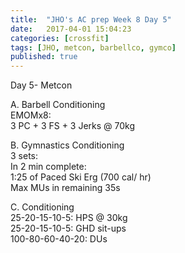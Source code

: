 ```yaml
---
title:  "JHO's AC prep Week 8 Day 5"
date:   2017-04-01 15:04:23
categories: [crossfit]
tags: [JHO, metcon, barbellco, gymco]
published: true
---
```

Day 5- Metcon  

A. Barbell Conditioning  
EMOMx8:  
3 PC + 3 FS + 3 Jerks @ 70kg

B. Gymnastics Conditioning  
3 sets:  
In 2 min complete:  
1:25 of Paced Ski Erg (700 cal/ hr)  
Max MUs in remaining 35s  

C. Conditioning  
25-20-15-10-5: HPS @ 30kg  
25-20-15-10-5: GHD sit-ups  
100-80-60-40-20: DUs  






